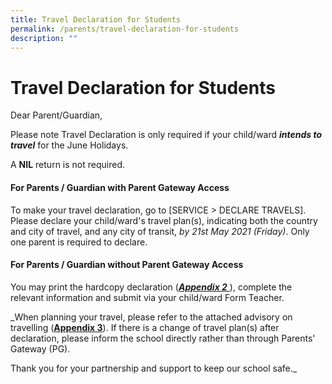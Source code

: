 ```yaml
---
title: Travel Declaration for Students
permalink: /parents/travel-declaration-for-students
description: ""
---
```

# **Travel Declaration for Students**
  
Dear Parent/Guardian,  
  
Please note Travel Declaration is only required if your child/ward **_intends to travel_** for the June Holidays.

A **NIL** return is not required.  

#### For Parents / Guardian with Parent Gateway Access

To make your travel declaration, go to \[SERVICE > DECLARE TRAVELS\]. Please declare your child/ward's travel plan(s), indicating both the country and city of travel, and any city of transit, _by 21st May 2021 (Friday)_. Only one parent is required to declare.  
  

#### For Parents / Guardian without Parent Gateway Access

You may print the hardcopy declaration ([_**Appendix 2**_ ](/files/Appendix%202%20-%20Hardcopy%20Letter%20to%20Parents%20and%20Guardians%20Not%20Using%20PG%20-June%202021.pdf)), complete the relevant information and submit via your child/ward Form Teacher.  
  
_When planning your travel, please refer to the attached advisory on travelling ([**Appendix 3**](/files/Appendix%203%20-%20Advisory%20on%20Travel.pdf)). If there is a change of travel plan(s) after declaration, please inform the school directly rather than through Parents' Gateway (PG).  
  
Thank you for your partnership and support to keep our school safe._